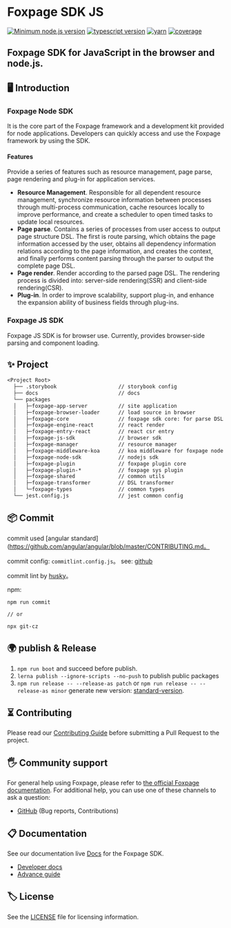 # Foxpage SDK JS
[![Minimum node.js version](https://img.shields.io/badge/node-%3E%3D12.14.1-brightgreen)](https://img.shields.io/badge/node-%3E%3D12.14.1-brightgreen)
[![typescript version](https://img.shields.io/badge/typescript-%3E%3D4.0.0-brightgreen)](https://img.shields.io/badge/typescript-%3E%3D4.0.0-brightgreen)
[![yarn](https://img.shields.io/badge/yarn-1.22.5-blue)](https://img.shields.io/badge/yarn-1.22.5-blue)
[![coverage](https://img.shields.io/badge/coverage-63%25-green)](https://img.shields.io/badge/coverage-63%25-green)

<h2>Foxpage SDK for JavaScript in the browser and node.js.</h2>

## 🖥  Introduction

### Foxpage Node SDK
It is the core part of the Foxpage framework and a development kit provided for node applications. Developers can quickly access and use the Foxpage framework by using the SDK.
#### Features
Provide a series of features such as resource management, page parse, page rendering and plug-in for application services.

- **Resource Management**. Responsible for all dependent resource management, synchronize resource information between processes through multi-process communication, cache resources locally to improve performance, and create a scheduler to open timed tasks to update local resources.
- **Page parse**. Contains a series of processes from user access to output page structure DSL. The first is route parsing, which obtains the page information accessed by the user, obtains all dependency information relations according to the page information, and creates the context, and finally performs content parsing through the parser to output the complete page DSL.
- **Page render**. Render according to the parsed page DSL. The rendering process is divided into: server-side rendering(SSR) and client-side rendering(CSR).
- **Plug-in**. In order to improve scalability, support plug-in, and enhance the expansion ability of business fields through plug-ins.

### Foxpage JS SDK
Foxpage JS SDK is for browser use. Currently, provides browser-side parsing and component loading.

## ✨ Project

```txt
<Project Root>
  ├── .storybook                    // storybook config
  ├── docs                          // docs
  └── packages
  │   ├─foxpage-app-server          // site application
  │   ├─foxpage-browser-loader      // load source in browser
  │   ├─foxpage-core                // foxpage sdk core: for parse DSL
  │   ├─foxpage-engine-react        // react render
  │   ├─foxpage-entry-react         // react csr entry
  │   ├─foxpage-js-sdk              // browser sdk
  │   ├─foxpage-manager             // resource manager
  │   ├─foxpage-middleware-koa      // koa middleware for foxpage node sdk
  │   ├─foxpage-node-sdk            // nodejs sdk
  │   ├─foxpage-plugin              // foxpage plugin core
  │   ├─foxpage-plugin-*            // foxpage sys plugin
  │   ├─foxpage-shared              // common utils
  │   ├─foxpage-transformer         // DSL transformer
  │   └─foxpage-types               // common types
  └── jest.config.js                // jest common config
```

## 📦 Commit

commit used [angular standard](https://github.com/angular/angular/blob/master/CONTRIBUTING.md。

commit config: `commitlint.config.js`。 see: [github](https://github.com/conventional-changelog/commitlint)

commit lint by [husky](https://github.com/typicode/husky)。

npm:

```shell
npm run commit

// or

npx git-cz
```

## 🌍 publish & Release

1. `npm run boot` and succeed before publish.
2. `lerna publish --ignore-scripts --no-push` to publish public packages
3. `npm run release -- --release-as patch` or `npm run release -- --release-as minor` generate new version: [standard-version](https://github.com/conventional-changelog/standard-version#readme).

## ⏳ Contributing

Please read our [Contributing Guide](http://www.foxpage.io/#/guide/contribute) before submitting a Pull Request to the project.

## 🖐 Community support

For general help using Foxpage, please refer to [the official Foxpage documentation](http://www.foxpage.io). For additional help, you can use one of these channels to ask a question:

- [GitHub](https://github.com/foxpage/foxpage) (Bug reports, Contributions)

## 📋 Documentation

See our documentation live [Docs](http://www.foxpage.io) for the Foxpage SDK.

- [Developer docs](http://www.foxpage.io/#/developer)
- [Advance guide](http://www.foxpage.io/#/advance)

## 🏷️ License

See the [LICENSE](./LICENSE) file for licensing information.
